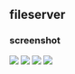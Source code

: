 ## fileserver

### screenshot

<img src="https://github.com/zmisgod/goTool/blob/master/img/fileserver/1.png">

<img src="https://github.com/zmisgod/goTool/blob/master/img/fileserver/2.png">

<img src="https://github.com/zmisgod/goTool/blob/master/img/fileserver/3.png">

<img src="https://github.com/zmisgod/goTool/blob/master/img/fileserver/4.png">
